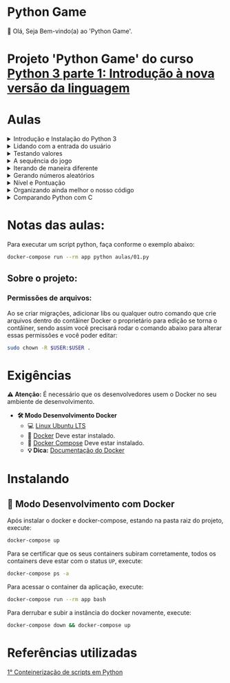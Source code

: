 # Python Game

👋 Olá, Seja Bem-vindo(a) ao 'Python Game'.

# Projeto 'Python Game' do curso [Python 3 parte 1: Introdução à nova versão da linguagem](https://cursos.alura.com.br/course/python-3-introducao-a-nova-versao-da-linguagem)

# Aulas

<details>
    <summary>Introdução e Instalação do Python 3</summary>
    <ul>
        <li>Introdução</li>
        <li>Instalando o Python no Windows</li>
        <li>Instalando em outras plataformas</li>
        <li>Usar o Python sem instalá-lo</li>
        <li>Função print e variáveis</li>
        <li>Imprimindo uma mensagem na tela</li>
        <li>Personalizando a saída</li>
        <li>Imprimindo datas</li>
        <li>Tipagem do Python</li>
        <li>Qual o tipo da variável?</li>
        <li>Tipagem de variáveis</li>
        <li>Para saber mais: Snake_Case</li>
    <ul>
</details>

<details>
    <summary>Lidando com a entrada do usuário</summary>
    <ul>
        <li>Instalando e conhecendo o PyCharm</li>
        <li>Mão na massa: Primeiro projeto com PyCharm</li>
        <li>Comparando variáveis</li>
        <li>Impossível acertar o número</li>
        <li>Onde foi que ela errou?</li>
        <li>Comparação estranha</li>
        <li>O resultado da soma é...</li>
        <li>E o resultado agora?</li>
        <li>Diferenças entre o Python 2 e o Python 3</li>
        <li>Python 2 vs Python 3 - #1</li>
        <li>Python 2 vs Python 3 - #2</li>
        <li>Para saber mais: JavaScript vs Python</li>
        <li>Arquivos do projeto atual</li>
    <ul>
</details>

<details>
    <summary>Testando valores</summary>
    <ul>
        <li>A condição elif</li>
        <li>Faixa Etária</li>
        <li>Faixa Etária - Variáveis</li>
        <li>If..else. e nada funciona!</li>
        <li>Mão na massa: Dando dicas</li>
        <li>Qual é o tipo?</li>
        <li>Para saber mais: if sem ou com parênteses?</li>
        <li>Arquivos do projeto atual</li>
    <ul>
</details>

<details>
    <summary>A sequência do jogo</summary>
    <ul>
        <li>O laço com while</li>
        <li>Resultado do programa</li>
        <li>if e while</li>
        <li>Formatação de strings</li>
        <li>Testando formatação</li>
        <li>Mão na massa: Usando while</li>
        <li>Arquivos do projeto atual</li>
    <ul>
</details>

<details>
    <summary>Iterando de maneira diferente</summary>
    <ul>
        <li>O laço com for</li>
        <li>De while para for</li>
        <li>De while para for #2</li>
        <li>Encerrando a interação e o loop</li>
        <li>break e continue</li>
        <li>while com break</li>
        <li>for com continue</li>
        <li>Mão na massa: Usando for</li>
        <li>Para saber mais: Formatação de strings</li>
        <li>Adaptando o Padrão Americano</li>
        <li>O resultado da interpolação</li>
        <li>Interpolação - Python 2 vs Python 3</li>
        <li>Arquivos do projeto atual</li>
    <ul>
</details>

<details>
    <summary>Gerando números aleatórios</summary>
    <ul>
        <li>Gerando e arredondando um número aleatório</li>
        <li>Importar módulo</li>
        <li>Definindo um intervalo para a geração de números aleatórios</li>
        <li>O menor e o maior</li>
        <li>Múltiplos aleatórios</li>
        <li>O grande sorteio</li>
        <li>Mão na massa: Número secreto aleátorio</li>
        <li>Para saber mais: Pseudo-Random</li>
        <li>Arquivos do projeto atual</li>
    <ul>
</details>

<details>
    <summary>Nível e Pontuação</summary>
    <ul>
        <li>Adicionando níveis ao jogo</li>
        <li>Definindo uma pontuação para o usuário</li>
        <li>Funções built-in</li>
        <li>Dividindo pontos</li>
        <li>Mão na massa: Níveis e Pontuação</li>
        <li>Para saber mais: arredondar no Python 2 e no Python 3</li>
        <li>Para saber mais: Divisão de float e integer</li>
        <li>Arquivos do projeto atual</li>
    <ul>
</details>

<details>
    <summary>Organizando ainda melhor o nosso código</summary>
    <ul>
        <li>Importando arquivos dentro de outros</li>
        <li>Criando funções para os nossos jogos</li>
        <li>Declarando funções</li>
        <li>Importação de módulo</li>
        <li>Importação de módulo, mas um pouco diferente</li>
        <li>Diferenciando um arquivo executado de um importado</li>
        <li>Um módulo pode se chamar automaticamente?</li>
        <li>Mão na massa: Modularizando o jogo</li>
        <li>Download do jogo</li>
        <li>Arquivos do projeto atual</li>
    <ul>
</details>

<details>
    <summary>Comparando Python com C</summary>
    <ul>
        <li>Python vs C</li>
        <li>Interpretado vs Compilado</li>
        <li>Python é interpretado ou compilado?</li>
        <li>Download e considerações finais</li>
    <ul>
</details>

# Notas das aulas:

Para executar um script python, faça conforme o exemplo abaixo:
```sh
docker-compose run --rm app python aulas/01.py
```

## Sobre o projeto:

### Permissões de arquivos:

Ao se criar migrações, adicionar libs ou qualquer outro comando que crie arquivos dentro do contâiner Docker o proprietário para edição se torna o contâiner, sendo assim você precisará rodar o comando abaixo para alterar essas permissões e você poder editar:

```sh
sudo chown -R $USER:$USER .
```

# Exigências

**:warning: Atenção:** É necessário que os desenvolvedores usem o Docker no seu ambiente de desenvolvimento.

- **🛠 Modo Desenvolvimento Docker**
    - :computer: [Linux Ubuntu LTS](https://ubuntu.com/download/desktop)
    - 🐳 [Docker](https://docs.docker.com/engine/installation/) Deve estar instalado.
    - 🐳 [Docker Compose](https://docs.docker.com/compose/) Deve estar instalado.
    - **💡 Dica:** [Documentação do Docker](https://docs.docker.com/)

# Instalando

## 🐳 Modo Desenvolvimento com Docker

Após instalar o docker e docker-compose, estando na pasta raiz do projeto, execute:

```sh
docker-compose up
```

Para se certificar que os seus containers subiram corretamente, todos os containers deve estar com o status `UP`, execute:

```sh
docker-compose ps -a
```

Para acessar o container da aplicação, execute:

```sh
docker-compose run --rm app bash
```

Para derrubar e subir a instância do docker novamente, execute:

```sh
docker-compose down && docker-compose up
```

# Referências utilizadas

[1° Conteinerização de scripts em Python](https://github.com/claudimf/containerized_python)